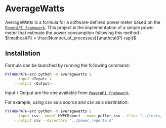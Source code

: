 # AverageWatts

AverageWatts is a formula for a software-defined power meter based on the [`PowerAPI framework`](https://github.com/powerapi-ng/powerapi).
This project is the implementation of a simple power meter that estimate the power consumption following this method :
$\mathcal{P} = \frac{Number_of_processus}{\mathcal{P} rapl}$

## Installation

Formula can be launched by running the following command:
```sh
PYTHONPATH=src python -m averagewatts \
    --input <Input> \
    --output <Output>
```
Input / Output are the one available from [`PowerAPI framework`](https://github.com/powerapi-ng/powerapi).

For example, using csv as a source and csv as a destination:
```sh
PYTHONPATH=src python -m averagewatts \
    --input csv --model HWPCReport --name puller_csv --files "../tests/integration/data/rapl.csv,../tests/integration/data/msr.csv,../tests/integrations/data/core.csv" \
    --output csv --directory "../power_reports.d"
```
